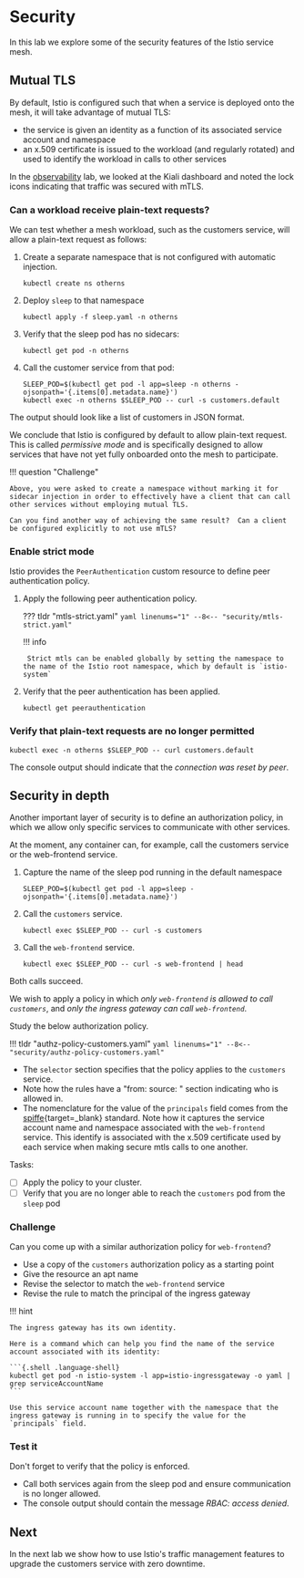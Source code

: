 # Security

In this lab we explore some of the security features of the Istio service mesh.

## Mutual TLS

By default, Istio is configured such that when a service is deployed onto the mesh, it will take advantage of mutual TLS:

- the service is given an identity as a function of its associated service account and namespace
- an x.509 certificate is issued to the workload (and regularly rotated) and used to identify the workload in calls to other services

In the [observability](dashboards.md#kiali) lab, we looked at the Kiali dashboard and noted the lock icons indicating that traffic was secured with mTLS.

### Can a workload receive plain-text requests?

We can test whether a mesh workload, such as the customers service, will allow a plain-text request as follows:

1. Create a separate namespace that is not configured with automatic injection.

    ```{.shell .language-shell}
    kubectl create ns otherns
    ```

1. Deploy `sleep` to that namespace

    ```{.shell .language-shell}
    kubectl apply -f sleep.yaml -n otherns
    ```

1. Verify that the sleep pod has no sidecars:

    ```{.shell .language-shell}
    kubectl get pod -n otherns
    ```

1. Call the customer service from that pod:

    ```{.shell .language-shell}
    SLEEP_POD=$(kubectl get pod -l app=sleep -n otherns -ojsonpath='{.items[0].metadata.name}')
    kubectl exec -n otherns $SLEEP_POD -- curl -s customers.default
    ```

The output should look like a list of customers in JSON format.

We conclude that Istio is configured by default to allow plain-text request.
This is called _permissive mode_ and is specifically designed to allow services that have not yet fully onboarded onto the mesh to participate.

!!! question "Challenge"

    Above, you were asked to create a namespace without marking it for sidecar injection in order to effectively have a client that can call other services without employing mutual TLS.

    Can you find another way of achieving the same result?  Can a client be configured explicitly to not use mTLS?

### Enable strict mode

Istio provides the `PeerAuthentication` custom resource to define peer authentication policy.

1. Apply the following peer authentication policy.

    ??? tldr "mtls-strict.yaml"
        ```yaml linenums="1"
        --8<-- "security/mtls-strict.yaml"
        ```

    !!! info

        Strict mtls can be enabled globally by setting the namespace to the name of the Istio root namespace, which by default is `istio-system`

1. Verify that the peer authentication has been applied.

    ```{.shell .language-shell}
    kubectl get peerauthentication
    ```

### Verify that plain-text requests are no longer permitted

```{.shell .language-shell}
kubectl exec -n otherns $SLEEP_POD -- curl customers.default
```

The console output should indicate that the _connection was reset by peer_.


## Security in depth

Another important layer of security is to define an authorization policy, in which we allow only specific services to communicate with other services.

At the moment, any container can, for example, call the customers service or the web-frontend service.

1. Capture the name of the sleep pod running in the default namespace

    ```{.shell .language-shell}
    SLEEP_POD=$(kubectl get pod -l app=sleep -ojsonpath='{.items[0].metadata.name}')
    ```

1. Call the `customers` service.

    ```{.shell .language-shell}
    kubectl exec $SLEEP_POD -- curl -s customers
    ```

1. Call the `web-frontend` service.

    ```{.shell .language-shell}
    kubectl exec $SLEEP_POD -- curl -s web-frontend | head
    ```

Both calls succeed.

We wish to apply a policy in which _only `web-frontend` is allowed to call `customers`_, and _only the ingress gateway can call `web-frontend`_.

Study the below authorization policy.

!!! tldr "authz-policy-customers.yaml"
    ```yaml linenums="1"
    --8<-- "security/authz-policy-customers.yaml"
    ```

- The `selector` section specifies that the policy applies to the `customers` service.
- Note how the rules have a "from: source: " section indicating who is allowed in.
- The nomenclature for the value of the `principals` field comes from the [spiffe](https://spiffe.io/docs/latest/spiffe-about/overview/){target=_blank} standard.  Note how it captures the service account name and namespace associated with the `web-frontend` service.  This identify is associated with the x.509 certificate used by each service when making secure mtls calls to one another.

Tasks:

- [ ] Apply the policy to your cluster.
- [ ] Verify that you are no longer able to reach the `customers` pod from the `sleep` pod

### Challenge

Can you come up with a similar authorization policy for `web-frontend`?

- Use a copy of the `customers` authorization policy as a starting point
- Give the resource an apt name
- Revise the selector to match the `web-frontend` service
- Revise the rule to match the principal of the ingress gateway

!!! hint

    The ingress gateway has its own identity.

    Here is a command which can help you find the name of the service account associated with its identity:

    ```{.shell .language-shell}
    kubectl get pod -n istio-system -l app=istio-ingressgateway -o yaml | grep serviceAccountName
    ```

    Use this service account name together with the namespace that the ingress gateway is running in to specify the value for the `principals` field.


### Test it

Don't forget to verify that the policy is enforced.

- Call both services again from the sleep pod and ensure communication is no longer allowed.
- The console output should contain the message _RBAC: access denied_.

## Next

In the next lab we show how to use Istio's traffic management features to upgrade the customers service with zero downtime.
